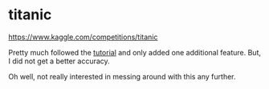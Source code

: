 # titanic

https://www.kaggle.com/competitions/titanic

Pretty much followed the [tutorial](https://www.kaggle.com/code/alexisbcook/titanic-tutorial) and only
added one additional feature. But, I did not get a better accuracy.

Oh well, not really interested in messing around with this any further.
